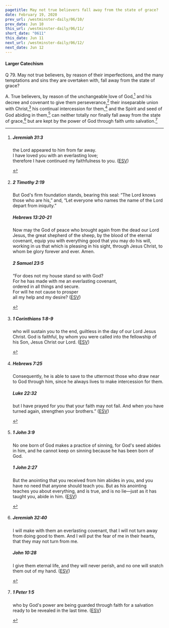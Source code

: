 ```yaml
---
pagetitle: May not true believers fall away from the state of grace?
date: February 19, 2020
prev_url: /westminster-daily/06/10/
prev_date: Jun 10
this_url: /westminster-daily/06/11/
short_date: "0611"
this_date: Jun 11
next_url: /westminster-daily/06/12/
next_date: Jun 12
---
```


#### Larger Catechism

<span class="q">Q 79.</span> May not true believers, by reason of their imperfections, and the many temptations and sins they are overtaken with, fall away from the state of grace?

<span class="q">A.</span> True believers, by reason of the unchangeable love of God,[^fnref:wlc1] and his decree and covenant to give them perseverance,[^fnref:wlc2] their inseparable union with Christ,[^fnref:wlc3] his continual intercession for them,[^fnref:wlc4] and the Spirit and seed of God abiding in them,[^fnref:wlc5] can neither totally nor finally fall away from the state of grace,[^fnref:wlc6] but are kept by the power of God through faith unto salvation.[^fnref:wlc7]


[^fnref:wlc1]: <div class="esv"><h5>Jeremiah 31:3</h5> <div class="esv-text"><div class="block-indent"> <p class="line-group" id="p24031003.01-1"><span class="indent"></span>the <span class="small-caps">Lord</span> appeared to him from far away.<br /> I have loved you with an everlasting love;<br /> <span class="indent"></span>therefore I have continued my faithfulness to you.  (<a href="http://www.esv.org" class="copyright">ESV</a>)</p> </div> </div> </div>

[^fnref:wlc2]: <div class="esv"><h5>2 Timothy 2:19</h5> <div class="esv-text"><p id="p55002019.01-1">But God's firm foundation stands, bearing this seal: &#8220;The Lord knows those who are his,&#8221; and, &#8220;Let everyone who names the name of the Lord depart from iniquity.&#8221;</p> </div><h5>Hebrews 13:20-21</h5> <div class="esv-text"> <p id="p58013020.02-2">Now may the God of peace who brought again from the dead our Lord Jesus, the great shepherd of the sheep, by the blood of the eternal covenant, equip you with everything good that you may do his will, working in us that which is pleasing in his sight, through Jesus Christ, to whom be glory forever and ever. Amen.</p> </div><h5>2 Samuel 23:5</h5> <div class="esv-text"><div class="block-indent"> <p class="line-group" id="p10023005.01-3">&#8220;For does not my house stand so with God?<br /> <span class="indent"></span>For he has made with me an everlasting covenant,<br /> <span class="indent"></span>ordered in all things and secure.<br /> For will he not cause to prosper<br /> <span class="indent"></span>all my help and my desire?  (<a href="http://www.esv.org" class="copyright">ESV</a>)</p> </div> </div> </div>

[^fnref:wlc3]: <div class="esv"><h5>1 Corinthians 1:8-9</h5> <div class="esv-text"><p id="p46001008.01-1">who will sustain you to the end, guiltless in the day of our Lord Jesus Christ. God is faithful, by whom you were called into the fellowship of his Son, Jesus Christ our Lord.  (<a href="http://www.esv.org" class="copyright">ESV</a>)</p> </div> </div>

[^fnref:wlc4]: <div class="esv"><h5>Hebrews 7:25</h5> <div class="esv-text"><p id="p58007025.01-1">Consequently, he is able to save to the uttermost those who draw near to God through him, since he always lives to make intercession for them.</p> </div><h5>Luke 22:32</h5> <div class="esv-text"><p id="p42022032.01-2"><span class="woc">but I have prayed for you that your faith may not fail. And when you have turned again, strengthen your brothers.&#8221;</span>  (<a href="http://www.esv.org" class="copyright">ESV</a>)</p> </div> </div>

[^fnref:wlc5]: <div class="esv"><h5>1 John 3:9</h5> <div class="esv-text"><p id="p62003009.01-1">No one born of God makes a practice of sinning, for God's seed abides in him, and he cannot keep on sinning because he has been born of God.</p> </div><h5>1 John 2:27</h5> <div class="esv-text"><p id="p62002027.01-2">But the anointing that you received from him abides in you, and you have no need that anyone should teach you. But as his anointing teaches you about everything, and is true, and is no lie&#8212;just as it has taught you, abide in him.  (<a href="http://www.esv.org" class="copyright">ESV</a>)</p> </div> </div>

[^fnref:wlc6]: <div class="esv"><h5>Jeremiah 32:40</h5> <div class="esv-text"><p id="p24032040.01-1">I will make with them an everlasting covenant, that I will not turn away from doing good to them. And I will put the fear of me in their hearts, that they may not turn from me.</p> </div><h5>John 10:28</h5> <div class="esv-text"><p id="p43010028.01-2"><span class="woc">I give them eternal life, and they will never perish, and no one will snatch them out of my hand.</span>  (<a href="http://www.esv.org" class="copyright">ESV</a>)</p> </div> </div>

[^fnref:wlc7]: <div class="esv"><h5>1 Peter 1:5</h5> <div class="esv-text"><p id="p60001005.01-1">who by God's power are being guarded through faith for a salvation ready to be revealed in the last time.  (<a href="http://www.esv.org" class="copyright">ESV</a>)</p> </div> </div>

